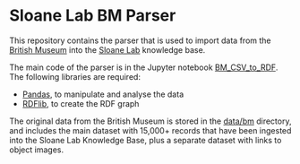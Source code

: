 # Sloane Lab BM Parser

This repository contains the parser that is used to import data from the [British Museum](https://www.britishmuseum.org/collection) into the [Sloane Lab](http://sloanelab.org/) knowledge base.

The main code of the parser is in the Jupyter notebook [BM_CSV_to_RDF](https://github.com/sloanelab-org/bm-parser/blob/main/BM_CSV_to_RDF.ipynb). The following libraries are required:

* [Pandas](https://pandas.pydata.org/), to manipulate and analyse the data
* [RDFlib](http://rdflib.readthedocs.io), to create the RDF graph

The original data from the British Museum is stored in the [data/bm](https://github.com/sloanelab-org/bm-parser/tree/main/data/bm) directory, and includes the main dataset with 15,000+ records that have been ingested into the Sloane Lab Knowledge Base, plus a separate dataset with links to object images.
